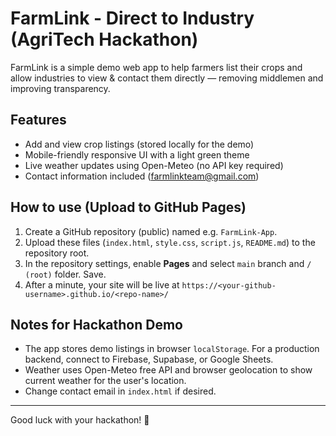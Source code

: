 # FarmLink - Direct to Industry (AgriTech Hackathon)

FarmLink is a simple demo web app to help farmers list their crops and allow industries to view & contact them directly — removing middlemen and improving transparency.

## Features
- Add and view crop listings (stored locally for the demo)
- Mobile-friendly responsive UI with a light green theme
- Live weather updates using Open-Meteo (no API key required)
- Contact information included (farmlinkteam@gmail.com)

## How to use (Upload to GitHub Pages)
1. Create a GitHub repository (public) named e.g. `FarmLink-App`.
2. Upload these files (`index.html`, `style.css`, `script.js`, `README.md`) to the repository root.
3. In the repository settings, enable **Pages** and select `main` branch and `/ (root)` folder. Save.
4. After a minute, your site will be live at `https://<your-github-username>.github.io/<repo-name>/`

## Notes for Hackathon Demo
- The app stores demo listings in browser `localStorage`. For a production backend, connect to Firebase, Supabase, or Google Sheets.
- Weather uses Open-Meteo free API and browser geolocation to show current weather for the user's location.
- Change contact email in `index.html` if desired.

---
Good luck with your hackathon! 🚀

